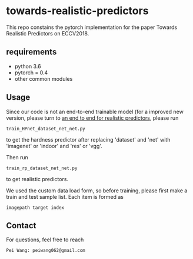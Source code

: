 # towards-realistic-predictors

This repo constains the pytorch implementation for the paper Towards Realistic Predictors on ECCV2018.

## requirements

* python 3.6
* pytorch = 0.4
* other common modules

## Usage

Since our code is not an end-to-end trainable model (for a improved new version, please turn to [an end to end for realistic predictors](https://github.com/peiwang062/end2end_realistic_predictors), please run 
```
train_HPnet_dataset_net_net.py
```
to get the hardness predictor after replacing 'dataset' and 'net' with 'imagenet' or 'indoor' and 'res' or 'vgg'.

Then run 
```
train_rp_dataset_net_net.py
```
to get realistic predictors.

We used the custom data load form, so before training, please first make a train and test sample list. Each item is formed as 
```
imagepath target index
```


## Contact

For questions, feel free to reach
```
Pei Wang: peiwang062@gmail.com
```
